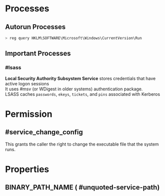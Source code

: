 # Processes
## Autorun Processes
```powershell
> reg query HKLM\SOFTWARE\Microsoft\Windows\CurrentVersion\Run
```
## Important Processes
### #lsass
**Local Security Authority Subsystem Service** stores credentials that have active logon sessions\
It uses #msv (or WDigest in older systems) authentication package. LSASS caches `passwords`, `ekeys`, `tickets`, and `pins` associated with Kerberos
# Permission
## #service_change_config
This grants the caller the right to change the executable file that the system runs.

# Properties
## BINARY_PATH_NAME ( #unquoted-service-path)
